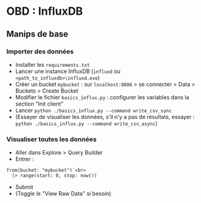 # OBD : InfluxDB

## Manips de base
### Importer des données
- Installer les `requirements.txt` 
- Lancer une instance InfluxDB (`influxd` ou `<path_to_influxdb>\influxd.exe`)
- Créer un bucket `mybucket` : sur `localhost:8086` > se connecter > Data > Buckets > Create Bucket
- Modifier le fichier `basics_influx.py` : configurer les variables dans la section "Init client"
- Lancer `python ./basics_influx.py --command write_csv_sync`
- (Essayer de visualiser les données, s'il n'y a pas de résultats, essayer : `python ./basics_influx.py --command write_csv_async`)

### Visualiser toutes les données
- Aller dans Explore > Query Builder
- Entrer :
```
from(bucket: "mybucket")`<br>
  |> range(start: 0, stop: now())
```
- Submit
- (Toggle le "View Raw Data" si besoin)
